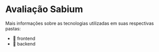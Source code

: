 # Avaliação Sabium

Mais informações sobre as tecnologias utilizadas em suas respectivas pastas:

-   📁 frontend
-   📁 backend
